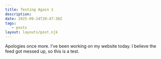 ```yaml
---
title: Testing Again 1
description:
date: 2025-09-24T20:47:38Z
tags:
   - posts
layout: layouts/post.njk
---
```

Apologies once more. I’ve been working on my website today. I believe the feed got messed up, so this is a test. 